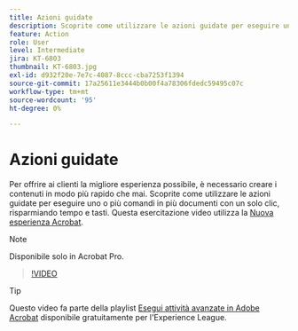 ```yaml
---
title: Azioni guidate
description: Scoprite come utilizzare le azioni guidate per eseguire uno o più comandi in più documenti con un solo clic
feature: Action
role: User
level: Intermediate
jira: KT-6803
thumbnail: KT-6803.jpg
exl-id: d932f20e-7e7c-4087-8ccc-cba7253f1394
source-git-commit: 17a25611e3444b0b00f4a78306fdedc59495c07c
workflow-type: tm+mt
source-wordcount: '95'
ht-degree: 0%

---
```


# Azioni guidate

Per offrire ai clienti la migliore esperienza possibile, è necessario creare i contenuti in modo più rapido che mai. Scoprite come utilizzare le azioni guidate per eseguire uno o più comandi in più documenti con un solo clic, risparmiando tempo e tasti. Questa esercitazione video utilizza la [Nuova esperienza Acrobat](../getting-started/new-workspace.md).

>[!NOTE]
>
>Disponibile solo in Acrobat Pro.

>[!VIDEO](https://video.tv.adobe.com/v/3433138?quality=12&learn=on&hidetitle=true)

>[!TIP]
>
>Questo video fa parte della playlist [Esegui attività avanzate in Adobe Acrobat](https://experienceleague.adobe.com/it/playlists/acrobat-peform-advanced-tasks) disponibile gratuitamente per l&#39;Experience League.
